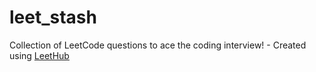 # leet_stash
Collection of LeetCode questions to ace the coding interview! - Created using [LeetHub](https://github.com/QasimWani/LeetHub)
